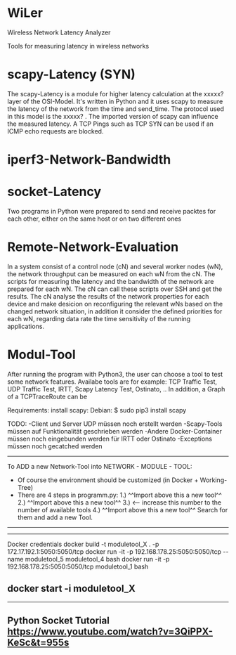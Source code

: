 # WiLer
Wireless Network Latency Analyzer

Tools for measuring latency in wireless networks

# scapy-Latency (SYN)
The scapy-Latency is a module for higher latency calculation at the xxxxx? layer of the OSI-Model. It's written in Python and it uses scapy to measure the latency of the network from the time and send_time. The protocol used in this model is the xxxxx? . The imported version of scapy can influence the measured latency. A TCP Pings such as TCP SYN can be used if an ICMP echo requests are blocked.

# iperf3-Network-Bandwidth


# socket-Latency
Two programs in Python were prepared to send and receive packtes for each other, either on the same host or on two different ones

# Remote-Network-Evaluation
In a system consist of a control node (cN) and several worker nodes (wN), the network throughput can be measured on each wN from the cN. The scripts for measuring the latency and the bandwidth of the network are prepared for each wN. The cN can call these scripts over SSH and get the results. The cN analyse the results of the network properties for each device and make desicion on reconfiguring the relevant wNs based on the changed network situation, in addition it consider the defined priorities for each wN, regarding data rate the time sensitivity of the running applications. 

# Modul-Tool
After running the program with Python3, the user can choose a tool to test some network features.
Availabe tools are for example: TCP Traffic Test, UDP Traffic Test, IRTT, Scapy Latency Test, Ostinato, ..
In addition, a Graph of a TCPTraceRoute can be 


Requirements:
install scapy: 
  Debian: $ sudo pip3 install scapy


TODO:
  -Client und Server UDP müssen noch erstellt werden
  -Scapy-Tools müssen auf Funktionalität geschrieben werden
  -Andere Docker-Container müssen noch eingebunden werden für IRTT oder Ostinato
  -Exceptions müssen noch gecatched werden



----------------------------------------------------------------------------------
To ADD a new Network-Tool into NETWORK - MODULE - TOOL:

  - Of course the environment should be customized (in Docker + Working-Tree)
  - There are 4 steps in programm.py:
       1.) ^^Import above this a new tool^^
       2.) ^^Import above this a new tool^^
       3.) <-- increase this number to the number of available tools
       4.) ^^Import above this a new tool^^
    Search for them and add a new Tool.
----------------------------------------------------------------------------------

----------------------------------------------------------------------------------
Docker credentials
   docker build -t moduletool_X .
   -p 172.17.192.1:5050:5050/tcp
   docker run -it -p 192.168.178.25:5050:5050/tcp --name moduletool_5 moduletool_4 bash
   docker run -it -p 192.168.178.25:5050:5050/tcp moduletool_1 bash

   docker start -i moduletool_X
----------------------------------------------------------------------------------

----------------------------------------------------------------------------------
Python Socket Tutorial
  https://www.youtube.com/watch?v=3QiPPX-KeSc&t=955s
----------------------------------------------------------------------------------
